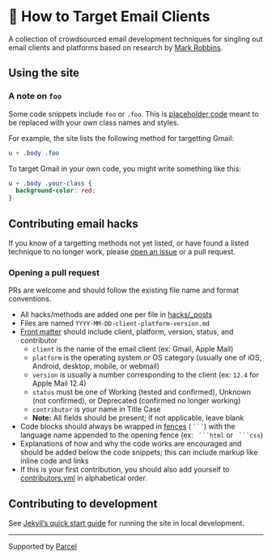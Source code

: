 # 🎯 How to Target Email Clients

A collection of crowdsourced email development techniques for singling out email clients and platforms based on research by [Mark Robbins](https://github.com/m-j-robbins).

## Using the site

### A note on `foo`

Some code snippets include `foo` or `.foo`. This is [placeholder code](https://en.wikipedia.org/wiki/Foobar) meant to be replaced with your own class names and styles. 

For example, the site lists the following method for targetting Gmail:

```css
u + .body .foo

```

To target Gmail in your own code, you might write something like this:

```css
u + .body .your-class {
  background-color: red;
}
```

## Contributing email hacks

If you know of a targetting methods not yet listed, or have found a listed technique to no longer work, please [open an issue](https://github.com/dylanatsmith/howtotarget/issues) or a pull request.

### Opening a pull request

PRs are welcome and should follow the existing file name and format conventions.

* All hacks/methods are added one per file in [hacks/_posts](https://github.com/dylanatsmith/howtotarget/tree/master/hacks/_posts)
* Files are named `YYYY-MM-DD-client-platform-version.md`
* [Front matter](https://jekyllrb.com/docs/front-matter/) should include client, platform, version, status, and contributor
  * `client` is the name of the email client (ex: Gmail, Apple Mail)
  * `platform` is the operating system or OS category (usually one of iOS, Android, desktop, mobile, or webmail) 
  * `version` is usually a number corresponding to the client (ex: `12.4` for Apple Mail 12.4)
  * `status` must be one of Working (tested and confirmed), Unknown (not confirmed), or Deprecated (confirmed no longer working)
  * `contributor` is your name in Title Case
  * **Note:** All fields should be present; if not applicable, leave blank
* Code blocks should always be wrapped in [fences](https://www.markdownguide.org/extended-syntax/#fenced-code-blocks) ( ` ``` `) with the language name appended to the opening fence (ex: ` ```html` or ` ```css`)
* Explanations of how and why the code works are encouraged and should be added below the code snippets; this can include markup like inline code and links
* If this is your first contribution, you should also add yourself to [contributors.yml](https://github.com/dylanatsmith/howtotarget/blob/master/_data/contributors.yml) in alphabetical order.

## Contributing to development

See [Jekyll’s quick start guide](https://jekyllrb.com/docs/) for running the site in local development.

---

Supported by [Parcel](https://useparcel.com)

